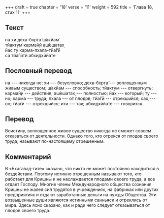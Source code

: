 +++
draft = true
chapter = '18'
verse = '11'
weight = 592
title = 'Глава 18, стих 11'
+++
## Текст

на хи деха-бхр̣та̄ ш́акйам̇  
тйактум̇ карма̄н̣й аш́ешатах̣  
йас ту карма-пхала-тйа̄гӣ  
са тйа̄гӣтй абхидхӣйате

## Пословный перевод

на --- никогда не; хи --- безусловно; деха-бхр̣та̄ --- воплощенным живым
существом; ш́акйам --- способность; тйактум --- отвергнуть; карма̄н̣и ---
действия; аш́ешатах̣ --- полностью; йах̣ --- который; ту --- но; карма ---
труда; пхала --- от плодов; тйа̄гӣ --- отрекшийся; сах̣ --- он; тйа̄гӣ ---
отрекшийся; ити --- так; абхидхӣйате --- говорится.

## Перевод

Воистину, воплощенное живое существо никогда не сможет совсем отказаться
от деятельности. Однако того, кто отрекся от плодов своего труда,
называют по-настоящему отрешенным.

## Комментарий

В «Бхагавад-гите» сказано, что никто не может постоянно находиться в
бездействии. Поэтому истинно отрешенным называют того, кто работает для
Кришны и не наслаждается плодами своего труда, а все отдает Господу.
Многие члены Международного общества сознания Кришны не жалея сил
трудятся в учреждениях, на фабриках или других предприятиях и отдают
заработанные деньги на нужды Общества. Эти возвышенные души являются
истинными санньяси и отреклись от мира. Здесь ясно сказано, как и ради
чего следует отказываться от плодов своего труда.

